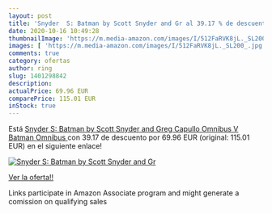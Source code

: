 ```yaml
---
layout: post
title: 'Snyder  S: Batman by Scott Snyder and Gr al 39.17 % de descuento'
date: 2020-10-16 10:49:28
thumbnailImage: 'https://m.media-amazon.com/images/I/512FaRVK8jL._SL200_.jpg'
images: [ 'https://m.media-amazon.com/images/I/512FaRVK8jL._SL200_.jpg' ]
comments: true
category: ofertas
author: ring
slug: 1401298842
description:
actualPrice: 69.96 EUR
comparePrice: 115.01 EUR
inStock: true
---
```


Está [Snyder  S: Batman by Scott Snyder and Greg Capullo Omnibus V  Batman Omnibus ](https://www.amazon.es/dp/1401298842/?tag=tolees-21) con 39.17 de descuento por 69.96 EUR (original: 115.01 EUR) en el siguiente enlace!

[![Snyder  S: Batman by Scott Snyder and Gr](https://m.media-amazon.com/images/I/512FaRVK8jL._SL200_.jpg)](https://www.amazon.es/dp/1401298842/?tag=tolees-21)

[Ver la oferta!!](https://www.amazon.es/dp/1401298842/?tag=tolees-21)

Links participate in Amazon Associate program and might generate a comission on qualifying sales



